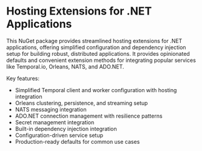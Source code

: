 # Hosting Extensions for .NET Applications

This NuGet package provides streamlined hosting extensions for .NET applications,
offering simplified configuration and dependency injection setup for building robust,
distributed applications. It provides opinionated defaults and convenient extension methods
for integrating popular services like Temporal.io, Orleans, NATS, and ADO.NET.

Key features:

- Simplified Temporal client and worker configuration with hosting integration
- Orleans clustering, persistence, and streaming setup
- NATS messaging integration
- ADO.NET connection management with resilience patterns
- Secret management integration
- Built-in dependency injection integration
- Configuration-driven service setup
- Production-ready defaults for common use cases
